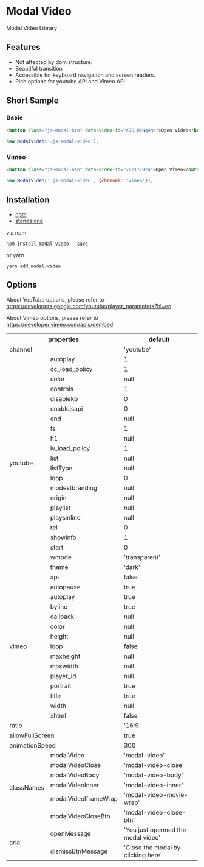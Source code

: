 # Modal Video
Modal Video Library

## Features

- Not affected by dom structure.
- Beautiful transition
- Accessible for keyboard navigation and screen readers.
- Rich options for youtube API and Vimeo API

## Short Sample

### Basic

```html
<button class="js-modal-btn" data-video-id="XJS_UYNq4No">Open Video</button>
```

```js
new ModalVideo('.js-modal-video');
```

### Vimeo

```html
<button class="js-modal-btn" data-video-id="202177974">Open Vimeo</button>
```

```js
new ModalVideo('.js-modal-video', {channel: 'vimeo'});
```

## Installation
- [npm](https://www.npmjs.com/package/modal-video)
- [standalone](https://raw.githubusercontent.com/appleple/modal-video/master/js/modal-video.js)

via npm
```shell
npm install modal-video --save
```

or yarn

```shell
yarn add modal-video
```

## Options

About YouTube options, please refer to https://developers.google.com/youtube/player_parameters?hl=en

About Vimeo options, please refer to https://developer.vimeo.com/apis/oembed

<table style="min-width:100%;">
	<tbody><tr>
		<th colspan="2">properties</th>
		<th>default</th>
	</tr>
	<tr>
		<td colspan="2">channel</td>
		<td>'youtube'</td>
	</tr>
	<tr>
		<td rowspan="22">youtube</td>
		<td>autoplay</td>
		<td>1</td>
	</tr>
	<tr>
		<td>cc_load_policy</td>
		<td>1</td>
	</tr>
	<tr>
		<td>color</td>
		<td>null</td>
	</tr>
	<tr>
		<td>controls</td>
		<td>1</td>
	</tr>
	<tr>
		<td>disablekb</td>
		<td>0</td>
	</tr>
	<tr>
		<td>enablejsapi</td>
		<td>0</td>
	</tr>
	<tr>
		<td>end</td>
		<td>null</td>
	</tr>
	<tr>
		<td>fs</td>
		<td>1</td>
	</tr>
	<tr>
		<td>h1</td>
		<td>null</td>
	</tr>
	<tr>
		<td>iv_load_policy</td>
		<td>1</td>
	</tr>
	<tr>
		<td>list</td>
		<td>null</td>
	</tr>
	<tr>
		<td>listType</td>
		<td>null</td>
	</tr>
	<tr>
		<td>loop</td>
		<td>0</td>
	</tr>
	<tr>
		<td>modestbranding</td>
		<td>null</td>
	</tr>
	<tr>
		<td>origin</td>
		<td>null</td>
	</tr>
	<tr>
		<td>playlist</td>
		<td>null</td>
	</tr>
	<tr>
		<td>playsinline</td>
		<td>null</td>
	</tr>
	<tr>
		<td>rel</td>
		<td>0</td>
	</tr>
	<tr>
		<td>showinfo</td>
		<td>1</td>
	</tr>
	<tr>
		<td>start</td>
		<td>0</td>
	</tr>
	<tr>
		<td>wmode</td>
		<td>'transparent'</td>
	</tr>
	<tr>
		<td>theme</td>
		<td>'dark'</td>
	</tr>
	<tr>
		<td rowspan="15">vimeo</td>
		<td>api</td>
		<td>false</td>
	</tr>
	<tr>
		<td>autopause</td>
		<td>true</td>
	</tr>
	<tr>
		<td>autoplay</td>
		<td>true</td>
	</tr>
	<tr>
		<td>byline</td>
		<td>true</td>
	</tr>
	<tr>
		<td>callback</td>
		<td>null</td>
	</tr>
	<tr>
		<td>color</td>
		<td>null</td>
	</tr>
	<tr>
		<td>height</td>
		<td>null</td>
	</tr>
	<tr>
		<td>loop</td>
		<td>false</td>
	</tr>
	<tr>
		<td>maxheight</td>
		<td>null</td>
	</tr>
	<tr>
		<td>maxwidth</td>
		<td>null</td>
	</tr>
	<tr>
		<td>player_id</td>
		<td>null</td>
	</tr>
	<tr>
		<td>portrait</td>
		<td>true</td>
	</tr>
	<tr>
		<td>title</td>
		<td>true</td>
	</tr>
	<tr>
		<td>width</td>
		<td>null</td>
	</tr>
	<tr>
		<td>xhtml</td>
		<td>false</td>
	</tr>
	<tr>
		<td colspan="2">ratio</td>
		<td>'16:9'</td>
	</tr>
	<tr>
		<td colspan="2">allowFullScreen</td>
		<td>true</td>
	</tr>
	<tr>
		<td colspan="2">animationSpeed</td>
		<td>300</td>
	</tr>
	<tr>
		<td rowspan="6">classNames</td>
		<td>modalVideo</td>
		<td>'modal-video'</td>
	</tr>
	<tr>
		<td>modalVideoClose</td>
		<td>'modal-video-close'</td>
	</tr>
	<tr>
		<td>modalVideoBody</td>
		<td>'modal-video-body'</td>
	</tr>
	<tr>
		<td>modalVideoInner</td>
		<td>'modal-video-inner'</td>
	</tr>
	<tr>
		<td>modalVideoIframeWrap</td>
		<td>'modal-video-movie-wrap'</td>
	</tr>
	<tr>
		<td>modalVideoCloseBtn</td>
		<td>'modal-video-close-btn'</td>
	</tr>
	<tr>
		<td rowspan="2">aria</td>
		<td>openMessage</td>
		<td>'You just openned the modal video'</td>
	</tr>
	<tr>
		<td>dismissBtnMessage</td>
		<td>'Close the modal by clicking here'</td>
	</tr>
</tbody></table>

